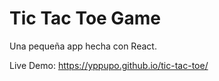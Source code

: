 # Tic Tac Toe Game

Una pequeña app hecha con React.

Live Demo: https://yppupo.github.io/tic-tac-toe/

